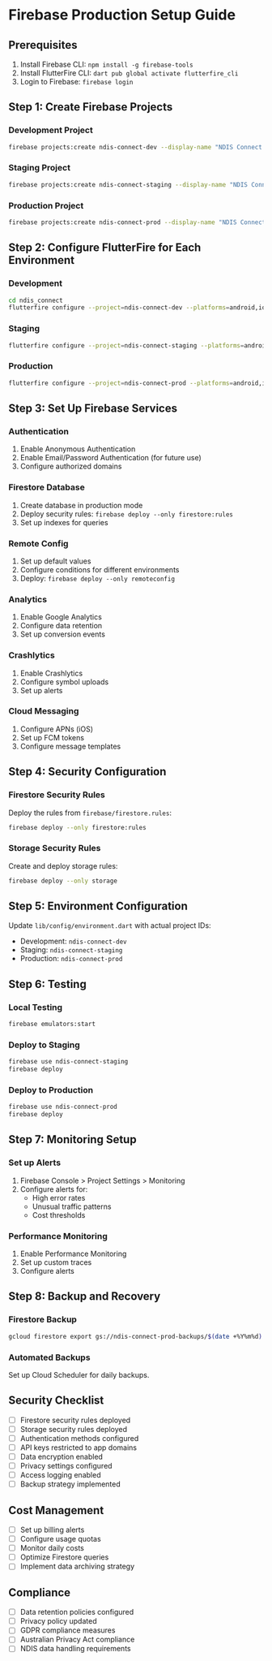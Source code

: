 # Firebase Production Setup Guide

## Prerequisites
1. Install Firebase CLI: `npm install -g firebase-tools`
2. Install FlutterFire CLI: `dart pub global activate flutterfire_cli`
3. Login to Firebase: `firebase login`

## Step 1: Create Firebase Projects

### Development Project
```bash
firebase projects:create ndis-connect-dev --display-name "NDIS Connect Development"
```

### Staging Project
```bash
firebase projects:create ndis-connect-staging --display-name "NDIS Connect Staging"
```

### Production Project
```bash
firebase projects:create ndis-connect-prod --display-name "NDIS Connect Production"
```

## Step 2: Configure FlutterFire for Each Environment

### Development
```bash
cd ndis_connect
flutterfire configure --project=ndis-connect-dev --platforms=android,ios,web
```

### Staging
```bash
flutterfire configure --project=ndis-connect-staging --platforms=android,ios,web
```

### Production
```bash
flutterfire configure --project=ndis-connect-prod --platforms=android,ios,web
```

## Step 3: Set Up Firebase Services

### Authentication
1. Enable Anonymous Authentication
2. Enable Email/Password Authentication (for future use)
3. Configure authorized domains

### Firestore Database
1. Create database in production mode
2. Deploy security rules: `firebase deploy --only firestore:rules`
3. Set up indexes for queries

### Remote Config
1. Set up default values
2. Configure conditions for different environments
3. Deploy: `firebase deploy --only remoteconfig`

### Analytics
1. Enable Google Analytics
2. Configure data retention
3. Set up conversion events

### Crashlytics
1. Enable Crashlytics
2. Configure symbol uploads
3. Set up alerts

### Cloud Messaging
1. Configure APNs (iOS)
2. Set up FCM tokens
3. Configure message templates

## Step 4: Security Configuration

### Firestore Security Rules
Deploy the rules from `firebase/firestore.rules`:
```bash
firebase deploy --only firestore:rules
```

### Storage Security Rules
Create and deploy storage rules:
```bash
firebase deploy --only storage
```

## Step 5: Environment Configuration

Update `lib/config/environment.dart` with actual project IDs:
- Development: `ndis-connect-dev`
- Staging: `ndis-connect-staging`
- Production: `ndis-connect-prod`

## Step 6: Testing

### Local Testing
```bash
firebase emulators:start
```

### Deploy to Staging
```bash
firebase use ndis-connect-staging
firebase deploy
```

### Deploy to Production
```bash
firebase use ndis-connect-prod
firebase deploy
```

## Step 7: Monitoring Setup

### Set up Alerts
1. Firebase Console > Project Settings > Monitoring
2. Configure alerts for:
   - High error rates
   - Unusual traffic patterns
   - Cost thresholds

### Performance Monitoring
1. Enable Performance Monitoring
2. Set up custom traces
3. Configure alerts

## Step 8: Backup and Recovery

### Firestore Backup
```bash
gcloud firestore export gs://ndis-connect-prod-backups/$(date +%Y%m%d)
```

### Automated Backups
Set up Cloud Scheduler for daily backups.

## Security Checklist

- [ ] Firestore security rules deployed
- [ ] Storage security rules deployed
- [ ] Authentication methods configured
- [ ] API keys restricted to app domains
- [ ] Data encryption enabled
- [ ] Privacy settings configured
- [ ] Access logging enabled
- [ ] Backup strategy implemented

## Cost Management

- [ ] Set up billing alerts
- [ ] Configure usage quotas
- [ ] Monitor daily costs
- [ ] Optimize Firestore queries
- [ ] Implement data archiving strategy

## Compliance

- [ ] Data retention policies configured
- [ ] Privacy policy updated
- [ ] GDPR compliance measures
- [ ] Australian Privacy Act compliance
- [ ] NDIS data handling requirements

